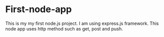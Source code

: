 # First-node-app
This is my my first node.js project. I am using express.js framework. This node app uses http method such as get, post and push. 
